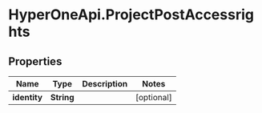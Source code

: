 # HyperOneApi.ProjectPostAccessrights

## Properties
Name | Type | Description | Notes
------------ | ------------- | ------------- | -------------
**identity** | **String** |  | [optional] 


